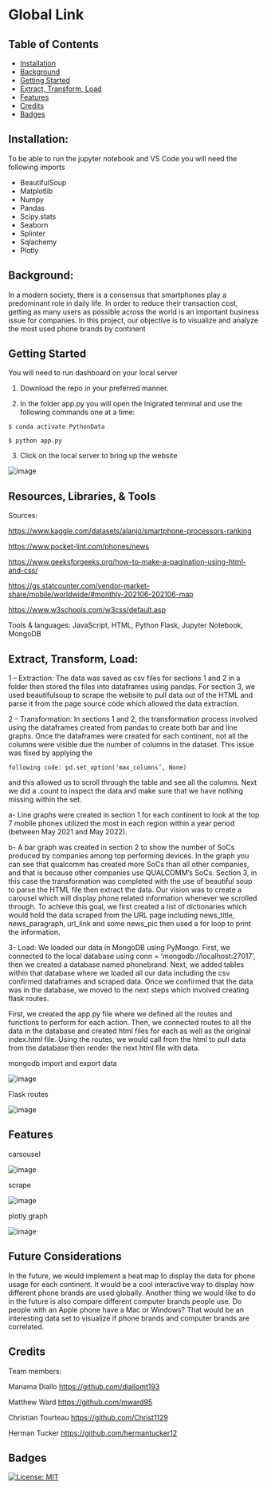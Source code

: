 # Global Link

## Table of Contents

- [Installation](#installation)
- [Background](#background)
- [Getting Started](#getting)
- [Extract, Transform, Load](#extract,transform,load)
- [Features](#features)
- [Credits](#credits)
- [Badges](#badges)

## Installation:

To be able to run the jupyter notebook and VS Code you will need the following imports

- BeautifulSoup
- Matplotlib
- Numpy
- Pandas
- Scipy.stats
- Seaborn
- Splinter
- Sqlachemy
- Plotly

## Background:
 In a modern society, there is a consensus that smartphones play a predominant role in daily life. In order to reduce their transaction cost, getting as many users as possible across the world is an important business issue for companies.
In this project, our objective is to visualize and analyze the most used phone brands by continent

## Getting Started
You will need to run dashboard on your local server

1. Download the repo in your preferred manner.

2. In the folder app.py you will open the Inigrated terminal and use the following commands one at a time:

```
$ conda activate PythonData
```
```
$ python app.py
```
3. Click on the local server to bring up the website

![image](https://i.gyazo.com/89590bfeae5c897b31adf6fa82c82b16.png)


## Resources, Libraries, & Tools

Sources:

https://www.kaggle.com/datasets/alanjo/smartphone-processors-ranking

https://www.pocket-lint.com/phones/news

https://www.geeksforgeeks.org/how-to-make-a-pagination-using-html-and-css/

https://gs.statcounter.com/vendor-market-share/mobile/worldwide/#monthly-202106-202106-map

https://www.w3schools.com/w3css/default.asp

Tools & languages: JavaScript, HTML, Python Flask, Jupyter Notebook, MongoDB


## Extract, Transform, Load:
1 – Extraction:
 The data was saved as csv files for sections 1 and 2 in a folder then stored the files into dataframes using pandas. For section 3, we used beautifulsoup to scrape the website to pull data out of the HTML and parse it from the page source code which allowed the data extraction.

2 – Transformation:
In sections 1 and 2, the transformation process involved using the dataframes created from pandas to create both bar and line graphs. Once the dataframes were created for each continent, not all the columns were visible due the number of columns in the dataset. This issue was fixed by applying the 
```
following code: pd.set_option(‘max_columns’, None) 
```
and this allowed us to scroll through the table and see all the columns. Next we did a .count to inspect the data and make sure that we have nothing missing within the set.

a-   Line graphs were created in section 1 for each continent to look at the top 7 mobile phones utilized the most in each region within a year period (between May 2021 and May 2022).

b-   A bar graph was created in section 2 to show the number of SoCs produced by companies among top performing devices. In the graph you can see that qualcomm has created more SoCs than all other companies, and that is because other companies use QUALCOMM’s SoCs.
Section 3, in this case the transformation was completed with the use of beautiful soup to parse the HTML file then extract the data. Our vision was to create a carousel which will display phone related information whenever we scrolled through. To achieve this goal, we first created a list of dictionaries which would hold the data scraped from the URL page including news_title, news_paragraph, url_link and some news_pic then used a for loop to print the information.

3- Load:
We loaded our data in MongoDB using PyMongo. First, we connected to the local database using conn = ‘mongodb://localhost:27017’, then we created a database named phonebrand. Next, we added tables within that database where we loaded all our data including the csv confirmed dataframes and scraped data. Once we confirmed that the data was in the database, we moved to the next steps which involved creating flask routes.

First, we created the app.py file where we defined all the routes and functions to perform for each action. Then, we connected routes to all the data in the database and created html files for each as well as the original index.html file. Using the routes, we would call from the html to pull data from the database then render the next html file with data.



 mongodb import and export data
 
 ![image](https://i.gyazo.com/7487ff455798707abdd42c8b9f478765.png)
    
 Flask routes
 
 ![image](https://i.gyazo.com/8115031294cc757b617c8939448ebc9b.png)
 

## Features
carsousel

![image](https://i.gyazo.com/2dd11b2cafaf46493b66bc1a4e9a6037.png)

scrape

![image](https://i.gyazo.com/f8d7166b73594548a6985195e9746907.png)

plotly graph

![image](https://i.gyazo.com/af7ca6d3b3db3899a4895d6dcbc0df90.png)

## Future Considerations

In the future, we would implement a heat map to display the data for phone usage for each continent. It would be a cool interactive way to display how different phone brands are used globally. Another thing we would like to do in the future is also compare different computer brands people use. Do people with an Apple phone have a Mac or Windows? That would be an interesting data set to visualize if phone brands and computer brands are correlated.

## Credits
Team members:

Mariama Diallo https://github.com/diallomt193

Matthew Ward https://github.com/mward95

Christian Tourteau https://github.com/Christ1129

Herman Tucker https://github.com/hermantucker12



## Badges
[![License: MIT](https://img.shields.io/badge/License-MIT-yellow.svg)](https://github.com/mward95/Team_project_2/blob/main/MIT%20License/MIT%20License.txt)
